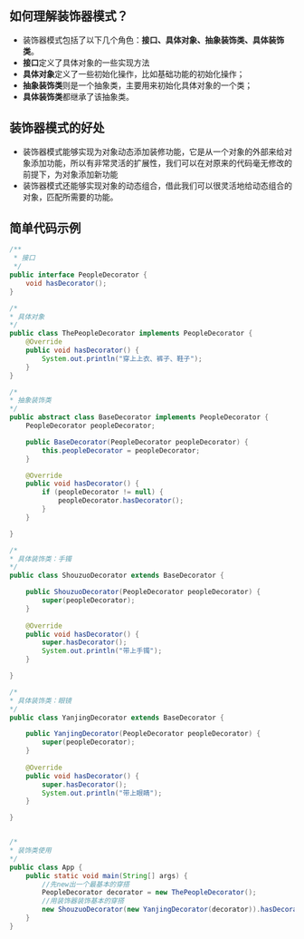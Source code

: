 ## 如何理解装饰器模式？
* 装饰器模式包括了以下几个角色：<strong>接口、具体对象、抽象装饰类、具体装饰类</strong>。
* <strong>接口</strong>定义了具体对象的一些实现方法
* <strong>具体对象</strong>定义了一些初始化操作，比如基础功能的初始化操作；
* <strong>抽象装饰类</strong>则是一个抽象类，主要用来初始化具体对象的一个类；
* <strong>具体装饰类</strong>都继承了该抽象类。

## 装饰器模式的好处
* 装饰器模式能够实现为对象动态添加装修功能，它是从一个对象的外部来给对象添加功能，所以有非常灵活的扩展性，我们可以在对原来的代码毫无修改的前提下，为对象添加新功能
* 装饰器模式还能够实现对象的动态组合，借此我们可以很灵活地给动态组合的对象，匹配所需要的功能。

## 简单代码示例

```java
/**
 * 接口
 */
public interface PeopleDecorator {
	void hasDecorator();
}

/*
* 具体对象
*/
public class ThePeopleDecorator implements PeopleDecorator {
	@Override
	public void hasDecorator() {
		System.out.println("穿上上衣、裤子、鞋子");
	}
}

/*
* 抽象装饰类
*/
public abstract class BaseDecorator implements PeopleDecorator {
	PeopleDecorator peopleDecorator;

	public BaseDecorator(PeopleDecorator peopleDecorator) {
		this.peopleDecorator = peopleDecorator;
	}

	@Override
	public void hasDecorator() {
		if (peopleDecorator != null) {
			peopleDecorator.hasDecorator();
		}
	}

}

/*
* 具体装饰类：手镯
*/
public class ShouzuoDecorator extends BaseDecorator {

	public ShouzuoDecorator(PeopleDecorator peopleDecorator) {
		super(peopleDecorator);
	}
	
	@Override
	public void hasDecorator() {
		super.hasDecorator();
		System.out.println("带上手镯");
	}

}

/*
* 具体装饰类：眼镜
*/
public class YanjingDecorator extends BaseDecorator {

	public YanjingDecorator(PeopleDecorator peopleDecorator) {
		super(peopleDecorator);
	}
	
	@Override
	public void hasDecorator() {
		super.hasDecorator();
		System.out.println("带上眼睛");
	}

}


/*
* 装饰类使用
*/
public class App {
	public static void main(String[] args) {
		//先new出一个最基本的穿搭
		PeopleDecorator decorator = new ThePeopleDecorator();
		//用装饰器装饰基本的穿搭
		new ShouzuoDecorator(new YanjingDecorator(decorator)).hasDecorator();
	}
}
```
